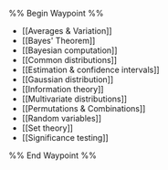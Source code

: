 %% Begin Waypoint %%
- [[Averages & Variation]]
- [[Bayes' Theorem]]
- [[Bayesian computation]]
- [[Common distributions]]
- [[Estimation & confidence intervals]]
- [[Gaussian distribution]]
- [[Information theory]]
- [[Multivariate distributions]]
- [[Permutations & Combinations]]
- [[Random variables]]
- [[Set theory]]
- [[Significance testing]]

%% End Waypoint %%